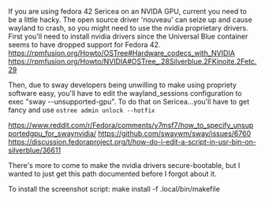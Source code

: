 If you are using fedora 42 Sericea on an NVIDA GPU, current you need to be a little hacky.  The open source driver 'nouveau' can seize up and cause wayland to crash, so you might need to use the nvidia proprietary drivers.  First you'll need to install nvidia drivers since the Universal Blue container seems to have dropped support for Fedora 42.
https://rpmfusion.org/Howto/OSTree#Hardware_codecs_with_NVIDIA
https://rpmfusion.org/Howto/NVIDIA#OSTree_.28Silverblue.2FKinoite.2Fetc.29

Then, due to sway developers being unwilling to make using propriety software easy, you'll have to edit the wayland_sessions configuration to exec "sway --unsupported-gpu".  To do that on Sericea...you'll have to get fancy and use `ostree admin unlock --hotfix`

https://www.reddit.com/r/Fedora/comments/y7msf7/how_to_specify_unsupportedgpu_for_swaynvidia/
https://github.com/swaywm/sway/issues/6760
https://discussion.fedoraproject.org/t/how-do-i-edit-a-script-in-usr-bin-on-silverblue/36611

There's more to come to make the nvidia drivers secure-bootable, but I wanted to just get this path documented before I forgot about it.

To install the screenshot script:
make install -f .local/bin/makefile
